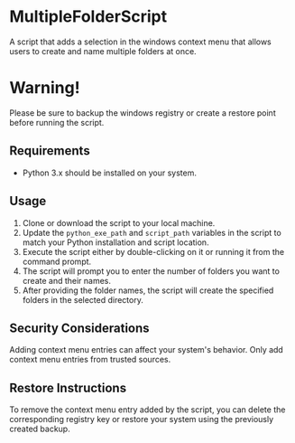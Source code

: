 # MultipleFolderScript
A script that adds a selection in the windows context menu that allows users to create and name multiple folders at once.
# Warning!
Please be sure to backup the windows registry or create a restore point before running the script.

## Requirements

- Python 3.x should be installed on your system.
  

## Usage

1. Clone or download the script to your local machine.
2. Update the `python_exe_path` and `script_path` variables in the script to match your Python installation and script location.
3. Execute the script either by double-clicking on it or running it from the command prompt.
4. The script will prompt you to enter the number of folders you want to create and their names.
5. After providing the folder names, the script will create the specified folders in the selected directory.

## Security Considerations

Adding context menu entries can affect your system's behavior. Only add context menu entries from trusted sources.

## Restore Instructions

To remove the context menu entry added by the script, you can delete the corresponding registry key or restore your system using the previously created backup.

